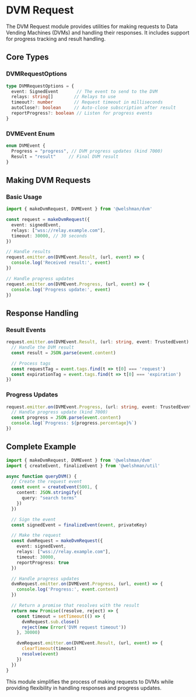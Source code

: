 # DVM Request

The DVM Request module provides utilities for making requests to Data Vending Machines (DVMs) and handling their responses.
It includes support for progress tracking and result handling.

## Core Types

### DVMRequestOptions
```typescript
type DVMRequestOptions = {
  event: SignedEvent       // The event to send to the DVM
  relays: string[]        // Relays to use
  timeout?: number        // Request timeout in milliseconds
  autoClose?: boolean     // Auto-close subscription after result
  reportProgress?: boolean // Listen for progress events
}
```

### DVMEvent Enum
```typescript
enum DVMEvent {
  Progress = "progress", // DVM progress updates (kind 7000)
  Result = "result"     // Final DVM result
}
```

## Making DVM Requests

### Basic Usage
```typescript
import { makeDvmRequest, DVMEvent } from '@welshman/dvm'

const request = makeDvmRequest({
  event: signedEvent,
  relays: ["wss://relay.example.com"],
  timeout: 30000, // 30 seconds
})

// Handle results
request.emitter.on(DVMEvent.Result, (url, event) => {
  console.log('Received result:', event)
})

// Handle progress updates
request.emitter.on(DVMEvent.Progress, (url, event) => {
  console.log('Progress update:', event)
})
```

## Response Handling

### Result Events
```typescript
request.emitter.on(DVMEvent.Result, (url: string, event: TrustedEvent) => {
  // Handle the DVM result
  const result = JSON.parse(event.content)

  // Process tags
  const requestTag = event.tags.find(t => t[0] === 'request')
  const expirationTag = event.tags.find(t => t[0] === 'expiration')
})
```

### Progress Updates
```typescript
request.emitter.on(DVMEvent.Progress, (url: string, event: TrustedEvent) => {
  // Handle progress update (kind 7000)
  const progress = JSON.parse(event.content)
  console.log(`Progress: ${progress.percentage}%`)
})
```

## Complete Example

```typescript
import { makeDvmRequest, DVMEvent } from '@welshman/dvm'
import { createEvent, finalizeEvent } from '@welshman/util'

async function queryDVM() {
  // Create the request event
  const event = createEvent(5001, {
    content: JSON.stringify({
      query: "search terms"
    })
  })

  // Sign the event
  const signedEvent = finalizeEvent(event, privateKey)

  // Make the request
  const dvmRequest = makeDvmRequest({
    event: signedEvent,
    relays: ["wss://relay.example.com"],
    timeout: 30000,
    reportProgress: true
  })

  // Handle progress updates
  dvmRequest.emitter.on(DVMEvent.Progress, (url, event) => {
    console.log('Progress:', event.content)
  })

  // Return a promise that resolves with the result
  return new Promise((resolve, reject) => {
    const timeout = setTimeout(() => {
      dvmRequest.sub.close()
      reject(new Error('DVM request timeout'))
    }, 30000)

    dvmRequest.emitter.on(DVMEvent.Result, (url, event) => {
      clearTimeout(timeout)
      resolve(event)
    })
  })
}
```


This module simplifies the process of making requests to DVMs while providing flexibility in handling responses and progress updates.
